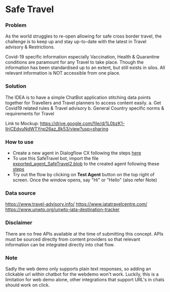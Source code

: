 # Safe Travel

### Problem

As the world struggles to re-open allowing for safe cross border travel, the challenge is to keep up and stay up-to-date with the latest in Travel advisory & Restrictions.

Covid-19 specific information especially Vaccination, Health & Quarantine conditions are paramount for any Travel to take place. Though the information has been standardised up to an extent, but still exists in silos. All relevant information is NOT accessible from one place.

### Solution

The IDEA is to have a simple ChatBot application stitching data points together for Travellers and Travel planners to access content easily.
a. Get Covid19 related rules & Travel advisory
b. General Country specific norms & requirements for Travel  

Link to Mockup: https://drive.google.com/file/d/1L0bzK1-llrjCEdyuNdWTYnp26az_8k53/view?usp=sharing

### How to use

- Create a new agent in Dialogflow CX following the steps [here](https://cloud.google.com/dialogflow/cx/docs/quick/build-agent#create-agent)
- To use this SafeTravel bot, import the file [exported_agent_SafeTravel2.blob](../main/exported_agent_SafeTravel2.blob) to the created agent following these [steps](https://cloud.google.com/dialogflow/cx/docs/quick/build-agent#optional_agent_import)
- Try out the flow by clicking on **Test Agent** button on the top right of screen. Once the window opens, say "Hi" or "Hello" (also refer Note)

### Data source

https://www.travel-advisory.info/
https://www.iatatravelcentre.com/  
https://www.unwto.org/unwto-iata-destination-tracker  

### Disclaimer

There are no free APIs available at the time of submitting this concept.
APIs must be sourced directly from content providers so that relevant information can be integrated directly into chat flow.

### Note

Sadly the web demo only supports plain text responses, so adding an clickable url within chatbot for the webdemo won't work.
Luckily, this is a limitation for web demo alone, other integrations that support URL's in chats should work on click.

